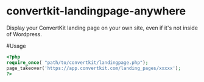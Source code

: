 # convertkit-landingpage-anywhere
Display your ConvertKit landing page on your own site, even if it's not inside of Wordpress.

#Usage
```php
<?php
require_once( "path/to/convertkit/landingpage.php");
page_takeover('https://app.convertkit.com/landing_pages/xxxxx');
?>
```
